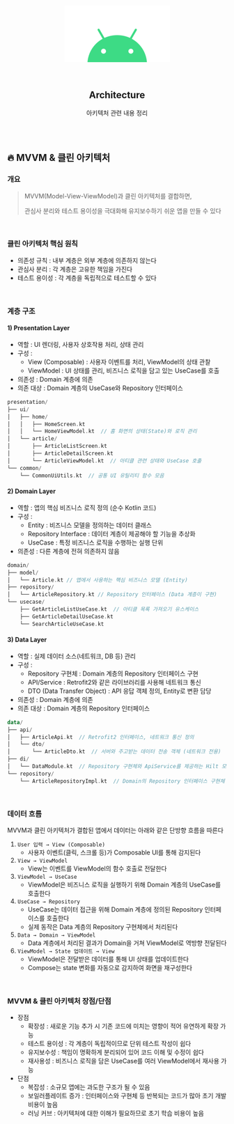 <div align="center">
  <p>
    <img src="../README.assets/android.png">
  </p>
  <br>
  <h2>Architecture</h2>
  <p>아키텍처 관련 내용 정리</p>
  <br>
  <br>
</div>


## 🔥 MVVM & 클린 아키텍처

### 개요

> MVVM(Model-View-ViewModel)과 클린 아키텍처를 결합하면,
>
> 관심사 분리와 테스트 용이성을 극대화해 유지보수하기 쉬운 앱을 만들 수 있다

<br>

### 클린 아키텍처 핵심 원칙

- 의존성 규칙 : 내부 계층은 외부 계층에 의존하지 않는다
- 관심사 분리 : 각 계층은 고유한 책임을 가진다
- 테스트 용이성 : 각 계층을 독립적으로 테스트할 수 있다

<br>

### 계층 구조

#### 1) Presentation Layer

- 역할 : UI 렌더링, 사용자 상호작용 처리, 상태 관리
- 구성 :
  - View (Composable) : 사용자 이벤트를 처리, ViewModel의 상태 관찰
  - ViewModel : UI 상태를 관리, 비즈니스 로직을 담고 있는 UseCase를 호출
- 의존성 : Domain 계층에 의존
- 의존 대상 : Domain 계층의 UseCase와 Repository 인터페이스

```kotlin
presentation/
├── ui/
│   ├── home/
│   │   ├── HomeScreen.kt
│   │   └── HomeViewModel.kt  // 홈 화면의 상태(State)와 로직 관리
│   └── article/
│       ├── ArticleListScreen.kt
│       ├── ArticleDetailScreen.kt
│       └── ArticleViewModel.kt  // 아티클 관련 상태와 UseCase 호출
└── common/
    └── CommonUiUtils.kt  // 공통 UI 유틸리티 함수 모음
```

#### 2) Domain Layer

- 역할 : 앱의 핵심 비즈니스 로직 정의 (순수 Kotlin 코드)
- 구성 :
  - Entity : 비즈니스 모델을 정의하는 데이터 클래스
  - Repository Interface : 데이터 계층이 제공해야 할 기능을 추상화
  - UseCase : 특정 비즈니스 로직을 수행하는 실행 단위
- 의존성 : 다른 계층에 전혀 의존하지 않음

```kotlin
domain/
├── model/
│   └── Article.kt // 앱에서 사용하는 핵심 비즈니스 모델 (Entity)
├── repository/
│   └── ArticleRepository.kt // Repository 인터페이스 (Data 계층이 구현)
└── usecase/
    ├── GetArticleListUseCase.kt  // 아티클 목록 가져오기 유스케이스
    ├── GetArticleDetailUseCase.kt
    └── SearchArticleUseCase.kt
```

#### 3) Data Layer

- 역할 : 실제 데이터 소스(네트워크, DB 등) 관리
- 구성 :
  - Repository 구현체 : Domain 계층의 Repository 인터페이스 구현
  - API/Service : Retrofit2와 같은 라이브러리를 사용해 네트워크 통신
  - DTO (Data Transfer Object) : API 응답 객체 정의, Entity로 변환 담당
- 의존성 : Domain 계층에 의존
- 의존 대상 : Domain 계층의 Repository 인터페이스

```kotlin
data/
├── api/
│   ├── ArticleApi.kt  // Retrofit2 인터페이스, 네트워크 통신 정의
│   └── dto/
│       └── ArticleDto.kt  // 서버와 주고받는 데이터 전송 객체 (네트워크 전용)
├── di/
│   └── DataModule.kt  // Repository 구현체와 ApiService를 제공하는 Hilt 모듈
└── repository/
    └── ArticleRepositoryImpl.kt  // Domain의 Repository 인터페이스 구현체
```

<br>

### 데이터 흐름

MVVM과 클린 아키텍처가 결합된 앱에서 데이터는 아래와 같은 단방향 흐름을 따른다

1. `User 입력 → View (Composable)`
   - 사용자 이벤트(클릭, 스크롤 등)가 Composable UI를 통해 감지된다
2. `View → ViewModel`
   - View는 이벤트를 ViewModel의 함수 호출로 전달한다
3. `ViewModel → UseCase`
   - ViewModel은 비즈니스 로직을 실행하기 위해 Domain 계층의 UseCase를 호출한다
4. `UseCase → Repository`
   - UseCase는 데이터 접근을 위해 Domain 계층에 정의된 Repository 인터페이스를 호출한다
   - 실제 동작은 Data 계층의 Repository 구현체에서 처리된다
5. `Data → Domain → ViewModel`
   - Data 계층에서 처리된 결과가 Domain을 거쳐 ViewModel로 역방향 전달된다
6. `ViewModel → State 업데이트 → View`
   - ViewModel은 전달받은 데이터를 통해 UI 상태를 업데이트한다
   - Compose는 state 변화를 자동으로 감지하여 화면을 재구성한다

<br>

### MVVM & 클린 아키텍처 장점/단점

- 장점
  - 확장성 : 새로운 기능 추가 시 기존 코드에 미치는 영향이 적어 유연하게 확장 가능
  - 테스트 용이성 : 각 계층이 독립적이므로 단위 테스트 작성이 쉽다
  - 유지보수성 : 책임이 명확하게 분리되어 있어 코드 이해 및 수정이 쉽다
  - 재사용성 : 비즈니스 로직을 담은 UseCase를 여러 ViewModel에서 재사용 가능
- 단점
  - 복잡성 : 소규모 앱에는 과도한 구조가 될 수 있음
  - 보일러플레이트 증가 : 인터페이스와 구현체 등 반복되는 코드가 많아 초기 개발 비용이 높음
  - 러닝 커브 : 아키텍처에 대한 이해가 필요하므로 초기 학습 비용이 높음

